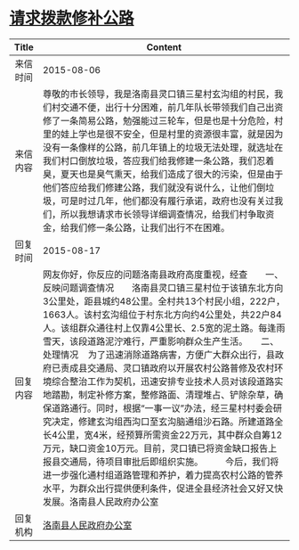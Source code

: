 # <a href="http://www.shangluo.gov.cn/zmhd/ldxxxx.jsp?urltype=leadermail.LeaderMailContentUrl&wbtreeid=1112&leadermailid=3297">请求拨款修补公路</a>
|Title|Content|
|:---:|---|
|来信时间|2015-08-06|
|来信内容|尊敬的市长领导，我是洛南县灵口镇三星村玄沟组的村民，我们村交通不便，出行十分困难，前几年队长带领我们自己出资修了一条简易公路，勉强能过三轮车，但是也是十分危险，村里的娃上学也是很不安全，但是村里的资源很丰富，就是因为没有一条像样的公路，前几年镇上的垃圾无法处理，就选址在我们村口倒放垃圾，答应我们给我修建一条公路，我们忍着臭，夏天也是臭气熏天，给我们造成了很大的污染，但是由于他们答应给我们修建公路，我们就没有说什么，让他们倒垃圾，可是时过几年，他们都没有履行承诺，政府也没有关过我们，所以我想请求市长领导详细调查情况，给我们村争取资金，给我们修一条公路，让我们出行不在困难。|
|回复时间|2015-08-17|
|回复内容|网友你好，你反应的问题洛南县政府高度重视，经查　　一、反映问题调查情况　　洛南县灵口镇三星村位于该镇东北方向3公里处，距县城约48公里。全村共13个村民小组，222户，1663人。该村玄沟组位于村东北方向约4公里处，共22户84人。该组群众通往村上仅靠4公里长、2.5宽的泥土路。每逢雨雪天，该段道路泥泞难行，严重影响群众生产生活。　　二、处理情况    为了迅速消除道路病害，方便广大群众出行，县政府已责成县交通局、灵口镇政府以开展农村公路普修及农村环境综合整治工作为契机，迅速安排专业技术人员对该段道路实地踏勘，制定补修方案，整修路面、清理堆占、铲除杂草，确保道路通行。同时，根据“一事一议”办法，经三星村村委会研究决定，修建玄沟组西沟口至玄沟脑通组沙石路。所建道路全长4公里，宽4米，经预算所需资金22万元，其中群众自筹12万元，缺口资金10万元。目前，灵口镇已将资金缺口报告上报县交通局，待项目审批后即组织实施。　　　今后，我们将进一步强化通村组道路管理和养护，着力提高农村公路的管养水平，为群众出行提供便利条件，促进全县经济社会又好又快发展。洛南县人民政府办公室|
|回复机构|<a href="../../categories/agencies/洛南县人民政府办公室.md">洛南县人民政府办公室</a>|